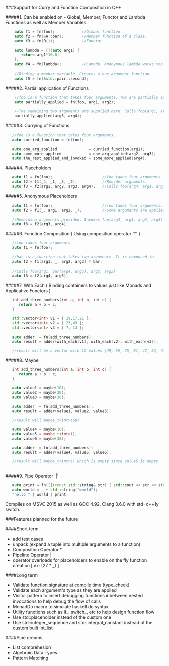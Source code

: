 ###Support for Curry and Function Composition in C++

#####1. Can be enabled on - Global, Member, Functor and Lambda Functions as well as Member Variables.

```cpp
    auto f1 = fn(foo);            //Global function.
    auto f2 = fn(&A::bar);        //Member function of a class.
    auto f3 = fn(B());            //Functor
    
    auto lambda = [](auto arg1) {
       return arg1*10.0;
    };
    auto f4 = fn(lambda);         //Lambda. Anonymous lambda works too.
    
    //Binding a member variable. Creates a one argument function.
    auto f5 = fn(&std::pair::second); 
```

#####2. Partial application of Functions

```cpp
    //foo is a function that takes four arguments. Two are partially applied here.
    auto partially_applied = fn(foo, arg1, arg2);
    
    //The remaining two arguments are supplied here. Calls foo(arg1, arg2, arg3, arg4);
    partially_applied(arg3, arg4);
```

#####3. Currying of Functions

```cpp
   //foo is a function that takes four arguments.
   auto curried_function = fn(foo); 
   
   auto one_arg_applied              = curried_function(arg1);
   auto some_more_applied            = one_arg_applied(arg2, arg3);
   auto the_rest_applied_and_invoked = some_more_applied(arg4);
```

#####4. Placeholders

```cpp
   auto f1 = fn(foo);                      //foo takes four arguments.
   auto f2 = f1(_4, _1, _3, _2);           //Reorder arguments.
   auto f3 = f2(arg1, arg2, arg3, arg4);   //Calls foo(arg4, arg1, arg3, arg2)
```

#####5. Anonymous Placeholders

```cpp
   auto f1 = fn(foo);                      //foo takes four arguments.
   auto f2 = f1(_, arg1, arg2, _);         //Some arguments are applied. It waits for more.
   
   //Remaining arguments provided. Invokes foo(arg3, arg1, arg3, arg4)
   auto f3 = f2(arg3, arg4);
```

#####6. Function Composition ( Using composition operator '*' )

```cpp
   //foo takes four arguments
   auto f1 = fn(foo);
   
   //bar is a function that takes two arguments. It is composed in.
   auto f2 = f1(arg1, _, arg2, arg3) * bar;
   
   //Calls foo(arg1, bar(arg4, arg5), arg2, arg3)
   auto f3 = f2(arg4, arg5);
```

#####7. With Each ( Binding containers to values just like Monads and Applicative Functors )

```cpp
   int add_three_numbers(int a, int b, int c) {
      return a + b + c;
   }

   std::vector<int> v1 = { 19,17,21 };
   std::vector<int> v2 = { 23,49 };
   std::vector<int> v3 = { 7, 13 };

   auto adder  = fn(add_three_numbers);
   auto result = adder(with_each(v1), with_each(v2), with_each(v3));

   //result will be a vector with 12 values {49, 55, 75, 81, 47, 53, 73, 79, 51, 57, 77, 83}
```


#####8. Maybe

```cpp
   int add_three_numbers(int a, int b, int c) {
      return a + b + c;
   }

   auto value1 = maybe(10);
   auto value2 = maybe(20);
   auto value3 = maybe(30);

   auto adder  = fn(add_three_numbers);
   auto result = adder(value1, value2, value3);

   //result will maybe_t<int>(60)

   auto value4 = maybe(10);
   auto value5 = maybe_t<int>();
   auto value6 = maybe(30);

   auto adder  = fn(add_three_numbers);
   auto result = adder(value4, value5, value6);

   //result will maybe_t<int>() which is empty since value5 is empty
   
```

#####9. Pipe Operator '|'

```cpp
   auto print = fn([](const std::string& str) { std::cout << str << std::endl; });
   auto world = _ + std::string("world");
   "hello " | world | print;
```


Compiles on MSVC 2015 as well as GCC 4.92, Clang 3.6.0 with std=c++1y switch.

###Features planned for the future

####Short term
* add test cases
* unpack (expand a tuple into multiple arguments to a function)
* Composition Operator *
* Pipeline Operator |
* operator overloads for placeholders to enable on the fly function creation [ ex: (27 * _) ]


####Long term
* Validate function signature at compile time (type_check)
* Validate each argument's type as they are applied
* Visitor pattern to insert debugging functions inbetween nested invocations to help debug the flow of calls
* MonadDo macro to simulate haskell do syntax
* Utility functions such as if_, switch_, etc to help design function flow
* Use std::placeholder instead of the custom one
* Use std::integer_sequence and std::integral_constant instead of the custom built int_list


####Pipe dreams
* List comprehesion
* Algebraic Data Types
* Pattern Matching

